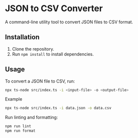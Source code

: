 # JSON to CSV Converter

A command-line utility tool to convert JSON files to CSV format.

## Installation

1. Clone the repository.
2. Run `npm install` to install dependencies.

## Usage

To convert a JSON file to CSV, run:

```bash
npx ts-node src/index.ts -i <input-file> -o <output-file>
```
Example
```bash
npx ts-node src/index.ts -i data.json -o data.csv
```
Run linting and formatting:

```bash
npm run lint
npm run format
